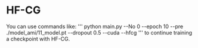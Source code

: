 # HF-CG
You can use commands like:
'''
python main.py --No 0 --epoch 10 --pre ./model_ami/11_model.pt --dropout 0.5 --cuda --hfcg
'''
to continue training a checkpoint with HF-CG.
